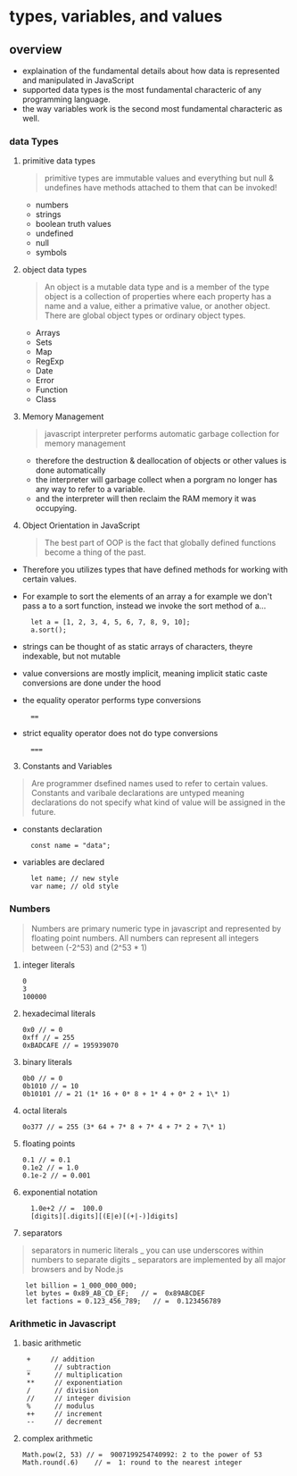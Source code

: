 # types, variables, and values

## overview

- explaination of the fundamental details about how data is represented and manipulated in JavaScript
- supported data types is the most fundamental characteric of any programming language.
- the way variables work is the second most fundamental characteric as well.

### data Types

1. primitive data types

   > primitive types are immutable values and everything but null & undefines have methods attached to them that can be invoked!

   - numbers
   - strings
   - boolean truth values
   - undefined
   - null
   - symbols

2. object data types

   > An object is a mutable data type and is a member of the type object is a collection of properties where each property has a name and a value, either a primative value, or another object. There are global object types or ordinary object types.

   - Arrays
   - Sets
   - Map
   - RegExp
   - Date
   - Error
   - Function
   - Class

3. Memory Management

   > javascript interpreter performs automatic garbage collection for memory management

   - therefore the destruction & deallocation of objects or other values is done automatically
   - the interpreter will garbage collect when a porgram no longer has any way to refer to a variable.
   - and the interpreter will then reclaim the RAM memory it was occupying.

4. Object Orientation in JavaScript

   > The best part of OOP is the fact that globally defined functions become a thing of the past.

- Therefore you utilizes types that have defined methods for working with certain values.
- For example to sort the elements of an array a for example we don't pass a to a sort function, instead we invoke the sort method of a...

        let a = [1, 2, 3, 4, 5, 6, 7, 8, 9, 10];
        a.sort();

- strings can be thought of as static arrays of characters, theyre indexable, but not mutable
- value conversions are mostly implicit, meaning implicit static caste conversions are done under the hood

- the equality operator performs type conversions

        ==

- strict equality operator does not do type conversions

        ===

3. Constants and Variables

> Are programmer dsefined names used to refer to certain values. Constants and varibale declarations are untyped meaning declarations do not specify what kind of value will be assigned in the future.

- constants declaration

        const name = "data";

- variables are declared

        let name; // new style
        var name; // old style

### Numbers

> Numbers are primary numeric type in javascript and represented by floating point numbers. All numbers can represent all integers between (-2^53) and (2^53 \* 1)

1.  integer literals

        0
        3
        100000

2.  hexadecimal literals

        0x0 // = 0
        0xff // = 255
        0xBADCAFE // = 195939070

3.  binary literals

        0b0 // = 0
        0b1010 // = 10
        0b10101 // = 21 (1* 16 + 0* 8 + 1* 4 + 0* 2 + 1\* 1)

4.  octal literals

        0o377 // = 255 (3* 64 + 7* 8 + 7* 4 + 7* 2 + 7\* 1)

5.  floating points

        0.1 // = 0.1
        0.1e2 // = 1.0
        0.1e-2 // = 0.001

6.  exponential notation

          1.0e+2 // =  100.0
          [digits][.digits][(E|e)[(+|-)]digits]

7.  separators

> separators in numeric literals _ you can use underscores within numbers to separate digits _ separators are implemented by all major browsers and by Node.js

        let billion = 1_000_000_000;
        let bytes = 0x89_AB_CD_EF;   // =  0x89ABCDEF
        let factions = 0.123_456_789;   // =  0.123456789

### Arithmetic in Javascript

1.  basic arithmetic

         +     // addition
         _      // subtraction
         *      // multiplication
         **     // exponentiation
         /      // division
         //     // integer division
         %      // modulus
         ++     // increment
         --     // decrement

2.  complex arithmetic

        Math.pow(2, 53) // =  9007199254740992: 2 to the power of 53
        Math.round(.6)    // =  1: round to the nearest integer
